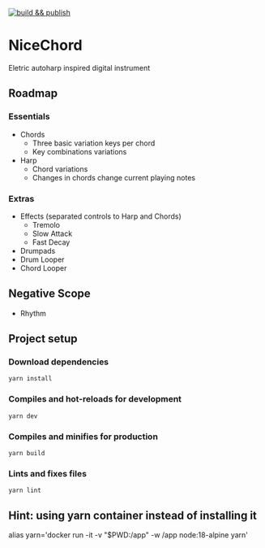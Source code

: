 [![build && publish](https://github.com/mustache1up/nicechord-vue/actions/workflows/main.yml/badge.svg)](https://github.com/mustache1up/nicechord-vue/actions/workflows/main.yml)

# NiceChord

Eletric autoharp inspired digital instrument

## Roadmap

### Essentials

  - Chords
    - Three basic variation keys per chord
    - Key combinations variations
  - Harp
    - Chord variations
    - Changes in chords change current playing notes
  
### Extras

  - Effects (separated controls to Harp and Chords)
    - Tremolo
    - Slow Attack
    - Fast Decay
  - Drumpads
  - Drum Looper 
  - Chord Looper

## Negative Scope

  - Rhythm

## Project setup

### Download dependencies
```
yarn install
```

### Compiles and hot-reloads for development
```
yarn dev
```

### Compiles and minifies for production
```
yarn build
```

### Lints and fixes files
```
yarn lint
```

## Hint: using yarn container instead of installing it
alias yarn='docker run -it -v "$PWD:/app" -w /app node:18-alpine yarn'
